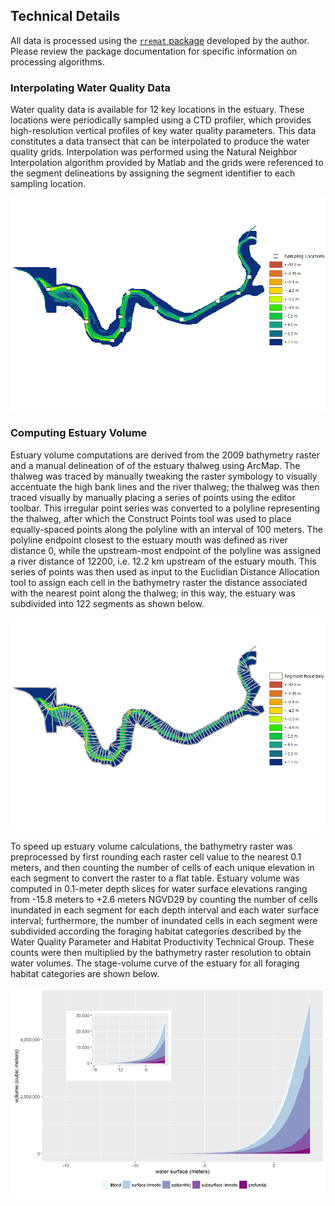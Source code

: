 ## Technical Details

All data is processed using the 
[`rremat` package](https://www.github.com/mkoohafkan/rremat) developed by the 
author. Please review the package documentation for specific information on 
processing algorithms.


### Interpolating Water Quality Data

Water quality data is available for 12 key locations in the estuary. These 
locations were periodically sampled using a CTD profiler, which provides 
high-resolution vertical profiles of key water quality parameters. This data 
constitutes a data transect that can be interpolated to produce the water 
quality grids. Interpolation was performed using the Natural Neighbor 
Interpolation algorithm provided by Matlab and the grids were referenced to 
the segment delineations by assigning the segment identifier to each sampling 
location.

![CTD profile sampling locations](samplelocations.png)


### Computing Estuary Volume

Estuary volume computations are derived from the 2009 bathymetry raster and a 
manual delineation of of the estuary thalweg using ArcMap. The thalweg was 
traced by manually tweaking the raster symbology to visually accentuate the 
high bank lines and the river thalweg; the thalweg was then traced visually by 
manually placing a series of points using the editor toolbar. This irregular 
point series was converted to a polyline representing the thalweg, after which 
the Construct Points tool was used to place equally-spaced points along the 
polyline with an interval of 100 meters. The polyline endpoint closest to the 
estuary mouth was defined as river distance 0, while the upstream-most endpoint
of the polyline was assigned a river distance of 12200, i.e. 12.2 km upstream 
of the estuary mouth. This series of points was then used as input to the 
Euclidian Distance Allocation tool to assign each cell in the bathymetry raster 
the distance associated with the nearest point along the thalweg; in this way,
the estuary was subdivided into 122 segments as shown below.

![Bathymetry raster with and segment delineations](bathyzones.png) 

To speed up estuary volume calculations, the bathymetry raster was preprocessed
by first rounding each raster cell value to the nearest 0.1 meters, and then 
counting the number of cells of each unique elevation in each segment to 
convert the raster to a flat table. Estuary volume was computed in 0.1-meter 
depth slices for water surface elevations ranging from -15.8 meters to +2.6 
meters NGVD29 by counting the number of cells inundated in each
segment for each depth interval and each water surface interval; furthermore, 
the number of inundated cells in each segment were subdivided according the 
foraging habitat categories described by the Water Quality Parameter and Habitat 
Productivity Technical Group. These counts were then multiplied by the 
bathymetry raster resolution to obtain water volumes. The stage-volume curve of 
the estuary for all foraging habitat categories are shown below.

![Estuary volume by foraging habitat category](stagevolume.png)

